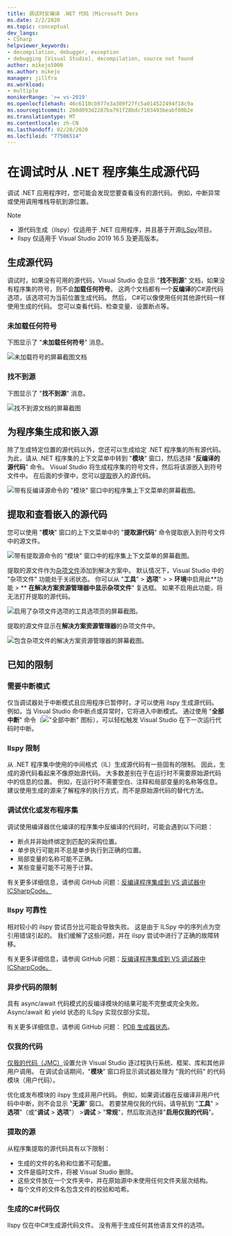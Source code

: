 ```yaml
---
title: 调试时反编译 .NET 代码 |Microsoft Docs
ms.date: 2/2/2020
ms.topic: conceptual
dev_langs:
- CSharp
helpviewer_keywords:
- decompilation, debugger, exception
- debugging [Visual Studio], decompilation, source not found
author: mikejo5000
ms.author: mikejo
manager: jillfra
ms.workload:
- multiple
monikerRange: '>= vs-2019'
ms.openlocfilehash: 46c6110cb977e3a309f27fc5a014522494f18c9a
ms.sourcegitcommit: 260d093d2287ba791f28bdc7103493beabf80b2e
ms.translationtype: MT
ms.contentlocale: zh-CN
ms.lasthandoff: 02/20/2020
ms.locfileid: "77506514"
---
```

# <a name="generate-source-code-from-net-assemblies-while-debugging"></a>在调试时从 .NET 程序集生成源代码

调试 .NET 应用程序时，您可能会发现您要查看没有的源代码。 例如，中断异常或使用调用堆栈导航到源位置。

> [!NOTE]
> * 源代码生成（ilspy）仅适用于 .NET 应用程序，并且基于开源[ILSpy](https://github.com/icsharpcode/ILSpy)项目。
> * Ilspy 仅适用于 Visual Studio 2019 16.5 及更高版本。

## <a name="generate-source-code"></a>生成源代码

调试时，如果没有可用的源代码，Visual Studio 会显示 "**找不到源**" 文档，如果没有程序集的符号，则不会**加载任何符号**。 这两个文档都有一个**反编译**的C#源代码选项，该选项可为当前位置生成代码。 然后， C#可以像使用任何其他源代码一样使用生成的代码。 您可以查看代码、检查变量、设置断点等。

### <a name="no-symbols-loaded"></a>未加载任何符号

下图显示了 "**未加载任何符号**" 消息。

![未加载符号的屏幕截图文档](media/decompilation-no-symbol-found.png)

### <a name="source-not-found"></a>找不到源

下图显示了 "**找不到源**" 消息。

![找不到源文档的屏幕截图](media/decompilation-no-source-found.png)

## <a name="generate-and-embed-sources-for-an-assembly"></a>为程序集生成和嵌入源

除了生成特定位置的源代码以外，您还可以生成给定 .NET 程序集的所有源代码。 为此，请从 .NET 程序集的上下文菜单中转到 "**模块**" 窗口，然后选择 "**反编译的源代码**" 命令。 Visual Studio 将生成程序集的符号文件，然后将该源嵌入到符号文件中。 在后面的步骤中，您可以[提取](#extract-and-view-the-embedded-source-code)嵌入的源代码。

![带有反编译源命令的 "模块" 窗口中的程序集上下文菜单的屏幕截图。](media/decompilation-decompile-source-code.png)

## <a name="extract-and-view-the-embedded-source-code"></a>提取和查看嵌入的源代码

您可以使用 "**模块**" 窗口的上下文菜单中的 "**提取源代码**" 命令提取嵌入到符号文件中的源文件。

![带有提取源命令的 "模块" 窗口中的程序集上下文菜单的屏幕截图。](media/decompilation-extract-source-code.png)

提取的源文件作为[杂项文件](../ide/reference/miscellaneous-files.md)添加到解决方案中。 默认情况下，Visual Studio 中的 "杂项文件" 功能处于关闭状态。 你可以从 "**工具**" > **选项**" >  > **环境**中启用此**功能 > ** **在解决方案资源管理器中显示杂项文件**" 复选框。 如果不启用此功能，将无法打开提取的源代码。

![启用了杂项文件选项的工具选项页的屏幕截图。](media/decompilation-tools-options-misc-files.png)

提取的源文件显示在**解决方案资源管理器**的杂项文件中。

![包含杂项文件的解决方案资源管理器的屏幕截图。](media/decompilation-solution-explorer.png)

## <a name="known-limitations"></a>已知的限制

### <a name="requires-break-mode"></a>需要中断模式

仅当调试器处于中断模式且应用程序已暂停时，才可以使用 ilspy 生成源代码。 例如，当 Visual Studio 命中断点或异常时，它将进入中断模式。 通过使用 "**全部中断**" 命令（!["全部中断" 图标](media/decompilation-break-all.png)），可以轻松触发 Visual Studio 在下一次运行代码时中断。

### <a name="decompilation-limitations"></a>Ilspy 限制

从 .NET 程序集中使用的中间格式（IL）生成源代码有一些固有的限制。 因此，生成的源代码看起来不像原始源代码。 大多数差别在于在运行时不需要原始源代码中的信息的位置。 例如，在运行时不需要空白、注释和局部变量的名称等信息。 建议使用生成的源来了解程序的执行方式，而不是原始源代码的替代方法。

### <a name="debug-optimized-or-release-assemblies"></a>调试优化或发布程序集

调试使用编译器优化编译的程序集中反编译的代码时，可能会遇到以下问题：
- 断点并非始终绑定到匹配的采购位置。
- 单步执行可能并不总是单步执行到正确的位置。
- 局部变量的名称可能不正确。
- 某些变量可能不可用于计算。

有关更多详细信息，请参阅 GitHub 问题：[反编译程序集成到 VS 调试器中 ICSharpCode。](https://github.com/icsharpcode/ILSpy/issues/1901)

### <a name="decompilation-reliability"></a>Ilspy 可靠性

相对较小的 ilspy 尝试百分比可能会导致失败。 这是由于 ILSpy 中的序列点为空引用错误引起的。  我们缓解了这些问题，并在 ilspy 尝试中进行了正确的故障转移。

有关更多详细信息，请参阅 GitHub 问题：[反编译程序集成到 VS 调试器中 ICSharpCode。](https://github.com/icsharpcode/ILSpy/issues/1901)

### <a name="limitations-with-async-code"></a>异步代码的限制

具有 async/await 代码模式的反编译模块的结果可能不完整或完全失败。 Async/await 和 yield 状态的 ILSpy 实现仅部分实现。 

有关更多详细信息，请参阅 GitHub 问题： [PDB 生成器状态](https://github.com/icsharpcode/ILSpy/issues/1422)。

### <a name="just-my-code"></a>仅我的代码

[仅我的代码（JMC）](https://docs.microsoft.com/visualstudio/debugger/just-my-code)设置允许 Visual Studio 逐过程执行系统、框架、库和其他非用户调用。 在调试会话期间，"**模块**" 窗口将显示调试器处理为 "我的代码" 的代码模块（用户代码）。

优化或发布模块的 ilspy 生成非用户代码。 例如，如果调试器在反编译非用户代码中中断，则不会显示 "**无源**" 窗口。 若要禁用仅我的代码，请导航到 "**工具**" > **选项**"（或"**调试** > **选项**"） >**调试** > "**常规**"，然后取消选择"**启用仅我的代码**"。

### <a name="extracted-sources"></a>提取的源

从程序集提取的源代码具有以下限制：
- 生成的文件的名称和位置不可配置。
- 文件是临时文件，将被 Visual Studio 删除。
- 这些文件放在一个文件夹中，并在原始源中未使用任何文件夹层次结构。
- 每个文件的文件名包含文件的校验和哈希。

### <a name="generated-code-is-c-only"></a>生成的C#代码仅
Ilspy 仅在中C#生成源代码文件。 没有用于生成任何其他语言文件的选项。
